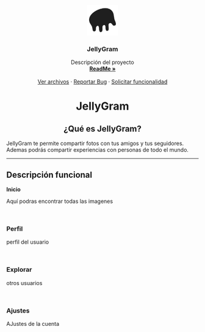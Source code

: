 <!-- LOGO -->
<p align="center">
  <a href="https://github.com/shady2310/JellyGram">
    <img src="ReadMe\Logo.png" alt="Logo" width="80" height="80">
  </a>

  <h3 align="center">JellyGram</h3>

  <p align="center">
    Descripción del proyecto
    <br />
    <a href="https://github.com/shady2310/JellyGram/blob/master/README.md"><strong>ReadMe »</strong></a>
    <br />
    <br />
    <a href="https://github.com/shady2310/JellyGram">Ver archivos</a>
    ·
    <a href="https://github.com/shady2310/JellyGram/issues">Reportar Bug</a>
    ·
    <a href="https://github.com/shady2310/JellyGram/issues">Solicitar funcionalidad</a>
  </p>
</p>





# <p align="center"><strong>JellyGram</strong></p>

<h2 align="center"><strong>¿Qué es JellyGram?</strong></h2>

JellyGram te permite compartir fotos con tus amigos y tus seguidores. Ademas podrás compartir experiencias con personas de todo el mundo.

---

## **Descripción funcional**

**Inicio**

Aquí podras encontrar todas las imagenes

<br>

### Perfil

perfil del usuario

<br>

### Explorar

otros usuarios

<br>

### Ajustes

AJustes de la cuenta